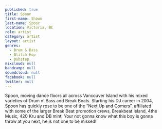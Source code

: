 ```yaml
---
published: true
title: Spoon
first-name: Shawn
last-name: Spoor
location: Victoria, BC
role: artist
category: artist
layout: artist
genres: 
  - Drum & Bass
  - Glitch Hop
  - Dubstep
mixcloud: null
bandcamp: null
soundcloud: null
facebook: null
twitter: null
---
```

Spoon, moving dance floors all across Vancouver Island with his mixed varieties of Drum n’ Bass and Break Beats. Starting his DJ career in 2004, Spoon has quickly rose to be one of the “Next Up and Comers”, affiliated with some of the larger Break Beat promotion crews, Breakbeat Island, 4the Music, 420 Kru and DB mint. Your not gonna know what this boy is gonna throw at you next, he is not one to be missed!
